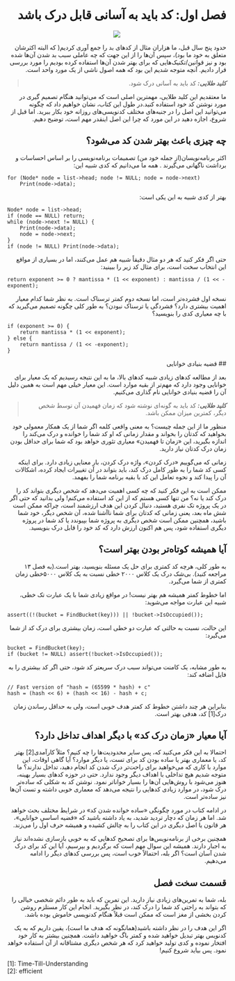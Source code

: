 
<div dir='rtl'>

# فصل اول: کد باید به آسانی قابل درک باشد

</div>
<p align="center">
    <img src="https://github.com/Hossein52Hz/The-Art-Of-Readable-Code-Persian/blob/main/1-Code-Should-Be-Easy-to-Understand/img-1-1.png" />
</p>


<div dir='rtl'>

حدود پنج سال قبل، ما هزاران مثال از کدهای بد را جمع آوری کردیم( که البته اکثرشان متعلق به خود ما بود)، سپس آن‌ها را از این جهت که چه عاملی سبب بد شدن آن‌ها شده بود و نیز قوانین/تکنیک‌هایی که برای بهتر شدن آن‌ها استفاده کرده بودیم را مورد بررسی قرار دادیم. آنچه متوجه شدیم این بود که همه اصول ناشی از یک مورد واحد است.

> **_کلید طلایی:_**  کد باید به آسانی درک شود.

ما معتقدیم این کلید طلایی، مهمترین اصلی است که می‌توانید هنگام تصمیم گیری در مورد نوشتن کد خود استفاده کنید.در طول این کتاب، نشان خواهیم داد که چگونه می‌توانید این اصل را در جنبه‌های مختلف کدنویسی‌های روزانه خود بکار ببرید. اما قبل از شروع، اجازه دهید در این مورد که چرا این اصل اینقدر مهم است، توضیح دهیم.

## چه چیزی باعث بهتر شدن کد می‌شود؟

اکثر برنامه‌نویسان(از جمله خود من) تصمیمات برنامه‌نویسی را بر اساس احساسات و برداشت ناگهانی می‌گیرند
.
همه ما می‌دانیم که کدی شبیه این:
</div>

```
for (Node* node = list->head; node != NULL; node = node->next)
    Print(node->data);
```

<div dir='rtl'>

بهتر از کدی شبیه به این یکی است:
</div>

```
Node* node = list->head;
if (node == NULL) return;
while (node->next != NULL) {
    Print(node->data);
    node = node->next;
}
if (node != NULL) Print(node->data);
```

<div dir='rtl'>

حتی اگر فکر کنید که هر دو مثال دقیقاً شبیه هم عمل می‌کنند، اما در بسیاری از مواقع این انتخاب سخت است، برای مثال کد زیر را ببینید:
</div>

```
return exponent >= 0 ? mantissa * (1 << exponent) : mantissa / (1 << -exponent);
```

<div dir='rtl'>

نسخه اول فشرده‌تر است، اما نسخه دوم کمتر ترسناک است. به نظر شما کدام معیار اهمیت بیشتری دارد؟ فشردگی یا ترسناک نبودن؟ به طور کلی چگونه تصمیم می‌گیرید که با چه معیاری کدی را بنویسید؟
</div>

```
if (exponent >= 0) {
    return mantissa * (1 << exponent);
} else {
    return mantissa / (1 << -exponent);
}
```

<div dir='rtl'>
## قضیه بنیادی خوانایی

بعد از مطالعه کدهای زیادی شبیه کدهای بالا، ما به این نتیجه رسیدیم که یک معیار برای خوانایی وجود دارد که مهم‌تر از بقیه موارد است. این معیار خیلی مهم است به همین دلیل آن را قضیه بنیادی خوانایی نام گذاری می‌کنیم.

> **_کلید طلایی:_**  کد باید به گونه‌ای نوشته شود که زمان فهمیدن آن توسط شخص دیگر، کمترین میزان ممکن باشد.

منظور ما از این جمله چیست؟ به معنی واقعی کلمه اگر شما از یک همکار معمولی خود بخواهید که کدتان را بخواند و مقدار زمانی که او کد شما را خوانده و درک می‌کند را اندازه بگیرید، این «زمان تا فهمیدن» معیاری تئوری خواهد بود که شما برای حداقل بودن زمان درک کدتان نیاز دارید.

زمانی که می‌گوییم «درک کردن»، واژه درک کردن، بار معنایی زیادی دارد. برای اینکه کسی کد شما را به طور کامل درک کند، باید بتواند در آن تغییرات ایجاد کرده، اشکالات آن را پیدا کند و نحوه تعامل این کد با بقیه برنامه شما را بفهمد.

ممکن است به این فکر کنید که چه کسی اهمیت می‌دهد که شخص دیگری بتواند کد را درک کند یا نه؟ من تنها کسی هستم که از این کد استفاده می‌کنم! ولی بدانید که حتی اگر در یک پروژه تک نفری هستید، دنبال کردن این هدف ارزشمند است، چراکه ممکن است شش ماه بعد، یعنی زمانی که کدتان برای شما ناآشنا شده، آن شخص دیگر، خود شما باشید، همچنین ممکن است شخص دیگری به پروژه شما بپیوندد یا کد شما در پروژه دیگری استفاده شود، پس هم اکنون ارزش دارد که کد خود را قابل درک بنویسید.

## آیا همیشه کوتاه‌تر بودن بهتر است؟

به طور کلی، هرچه کد کمتری برای حل یک مسئله بنویسید، بهتر است.(به فصل ۱۳ مراجعه کنید). بی‌شک درک یک کلاس ۲۰۰۰ خطی نسبت به یک کلاس ۵۰۰۰خطی زمان کمتری از شما می‌گیرد.

اما خطوط کمتر همیشه هم بهتر نیست! در مواقع زیادی شما با یک عبارت تک خطی، شبیه این عبارت مواجه می‌شوید:
</div>

```
assert((!(bucket = FindBucket(key))) || !bucket->IsOccupied());
```

<div dir='rtl'>

این حالت، نسبت به حالتی که عبارت دو خطی است، زمان بیشتری برای درک کد از شما می‌گیرد:
</div>

```
bucket = FindBucket(key);
if (bucket != NULL) assert(!bucket->IsOccupied());
```

<div dir='rtl'>

به طور مشابه، یک کامنت می‌تواند سبب درک سریعتر کد شود، حتی اگر کد بیشتری را به فایل اضافه کند:
</div>

```
// Fast version of "hash = (65599 * hash) + c"
hash = (hash << 6) + (hash << 16) - hash + c;
```

<div dir='rtl'>

بنابراین هر چند داشتن خطوط کد کمتر هدف خوبی است، ولی به حداقل رساندن زمان درک[1] کد، هدفی بهتر است.

## آیا معیار «زمان درک کد» با دیگر اهداف تداخل دارد؟

احتمالا به این فکر می‌کنید که، پس سایر محدودیت‌ها را چه کنیم؟ مثلاً کارآمدی[2] بهتر کد، یا معماری بهتر یا ساده بودن کد برای تست، یا دیگر موارد؟ آیا گاهی اوقات، این موارد با کاری که می‌خواهید برای راحت‌تر درک شدن کد انجام دهید، تداخل ندارند؟
ما متوجه شدیم هیچ تداخلی با اهداف دیگر وجود ندارد. حتی در حوزه کدهای بسیار بهینه، هنوز می‌شود با روش‌هایی آن‌ها را بسیار خواناتر نمود. نوشتن کد به شکلی که ساده‌تر درک شود، در موارد زیادی کدهایی را نتیجه می‌دهد که معماری خوبی داشته و تست آن‌ها نیز ساده‌تر است.

در ادامه کتاب در مورد چگونگی «ساده خوانده شدن کد» در شرایط مختلف بحث خواهد شد. اما هر زمان که دچار تردید شدید، به یاد داشته باشید که «قضیه اساسیِ خوانایی»، هر قانون یا اصل دیگری در این کتاب را به چالش کشیده و همیشه حرف اول را می‌زند. 

همچنین برخی از برنامه‌نویس‌ها برای تصحیح کدهایی که به خوبی بازسازی نشده‌اند نیاز به اجبار دارند. همیشه این سوال مهم است که برگردیم و بپرسیم، آیا این کد برای درک شدن آسان است؟ اگر بله، احتمالاً خوب است، پس بررسی کدهای دیگر را ادامه می‌دهیم.

## قسمت سخت فصل

بله، شما به تمرین‌های زیادی نیاز دارید. این تمرین که باید به طور دائم شخصی خیالی را که بتواند به راحتی کد شما را درک کند، در نظر بگیرید. انجام این کار مستلزم روشن کردن بخشی از مغز است که ممکن است قبلاً هنگام کدنویسی خاموش بوده باشد.

اگر این هدف را در نظر داشته باشید(همانگونه که هدف ما است)، یقین داریم که به یک کدنویس بهتر تبدیل خواهید شده و کمتر باگ خواهید داشت. همچنین بیشتر به کار خود افتخار نموده و کدی تولید خواهید کرد که هر شخص دیگری مشتاقانه از آن استفاده خواهد نمود. پس بیاید شروع کنیم!
</div>

<div>
[1]: Time-Till-Understanding
<br>
[2]: efficient
</div>
